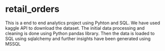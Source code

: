 # retail_orders

This is a end to end analytics project using Pyhton and SQL. We have used kaggle API to download the dataset. The initial data processing and cleaning is done using Python pandas library. Then the data is loaded to SQL using sqlalchemy and further insights have been generated using MSSQL 
